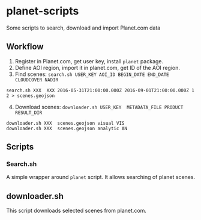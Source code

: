 # planet-scripts
Some scripts to search, download and import Planet.com data

## Workflow

1. Register in Planet.com, get user key, install `planet` package.
2. Define AOI region, import it in planet.com, get ID of the AOI region.
3. Find scenes: `search.sh USER_KEY AOI_ID BEGIN_DATE END_DATE CLOUDCOVER NADIR`
```
search.sh XXX  XXX 2016-05-31T21:00:00.000Z 2016-09-01T21:00:00.000Z 1 2 > scenes.geojson
```
4. Download scenes: `downloader.sh USER_KEY  METADATA_FILE PRODUCT RESULT_DIR`
```
downloader.sh XXX  scenes.geojson visual VIS
downloader.sh XXX  scenes.geojson analytic AN
```

## Scripts

### Search.sh
A simple wrapper around `planet` script. It allows searching of planet scenes.

## downloader.sh
This script downloads selected scenes from planet.com.


